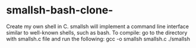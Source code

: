 # smallsh-bash-clone-
Create my own shell in C. smallsh will implement a command line interface similar to well-known shells, such as bash.
To compile: go to the directory with smallsh.c file and run the following:
	gcc -o smallsh smallsh.c
	./smallsh

